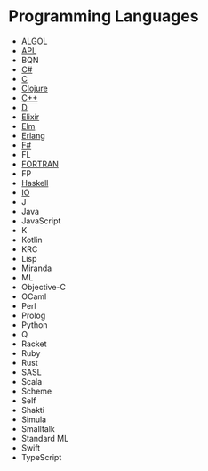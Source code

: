 # Programming Languages

* [ALGOL](https://www.howtoinstall.me/ubuntu/18-04/algol68g/)
* [APL](https://www.gnu.org/software/apl/)
* BQN
* [C#](https://www.c-sharpcorner.com/blogs/running-c-sharp-code-into-ubuntu-os1)
* [C](https://linuxconfig.org/how-to-install-gcc-the-c-compiler-on-ubuntu-20-04-lts-focal-fossa-linux)
* [Clojure](https://ericnormand.me/guide/how-to-install-clojure#linux)
* [C++](https://linuxconfig.org/how-to-install-g-the-c-compiler-on-ubuntu-18-04-bionic-beaver-linux)
* [D](https://dlang.org/download.html)
* [Elixir](https://elixir-lang.org/install.html#gnulinux)
* [Elm](https://github.com/elm/compiler/blob/master/installers/linux/README.md)
* [Erlang](https://riptutorial.com/erlang/example/2791/build-and-install-erlang-otp-on-ubuntu)
* [F#](https://www.digitalocean.com/community/tutorials/how-to-install-f-and-set-up-a-local-programming-environment-on-ubuntu-18-04)
* FL
* [FORTRAN](https://askubuntu.com/questions/1214032/how-to-install-fortran-on-ubuntu)
* FP
* [Haskell](https://riptutorial.com/haskell/example/898/hello--world-#:~:text=A%20basic%20%22Hello%2C%20World!,putStrLn%20%22Hello%2C%20World!%22)
* [IO](https://iolanguage.org/guide/guide.html#Introduction-Interactive-Mode)
* J
* Java
* JavaScript
* K
* Kotlin
* KRC
* Lisp
* Miranda
* ML
* Objective-C 
* OCaml
* Perl
* Prolog
* Python
* Q
* Racket
* Ruby
* Rust
* SASL
* Scala
* Scheme
* Self
* Shakti
* Simula
* Smalltalk
* Standard ML
* Swift
* TypeScript
